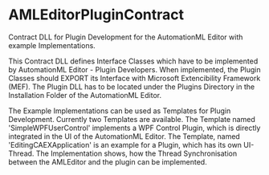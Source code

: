AMLEditorPluginContract
=======================

Contract DLL for Plugin Development for the AutomationML Editor with example Implementations.

This Contract DLL defines Interface Classes which have to be implemented by AutomationML Editor - Plugin Developers. 
When implemented, the Plugin Classes should EXPORT its Interface with Microsoft Extencibility Framework (MEF).
The Plugin DLL has to be located under the Plugins Directory in the Installation Folder of the AutomationML Editor.

The Example Implementations can be used as Templates for Plugin Development. Currently two Templates are available. The Template named 'SimpleWPFUserControl' implements a WPF Control Plugin, which is directly integrated in the UI of the AutomationML Editor. The Template, named 'EditingCAEXApplication' is an example for a Plugin, which has its own UI-Thread. The Implementation shows, how the Thread Synchronisation between the AMLEditor and the plugin can be implemented.

